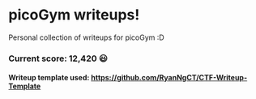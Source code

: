 # picoGym writeups!
Personal collection of writeups for picoGym :D
### Current score: 12,420 😃
#### Writeup template used: https://github.com/RyanNgCT/CTF-Writeup-Template
